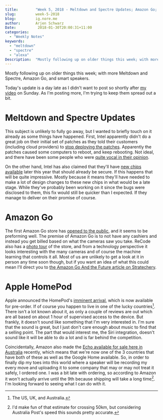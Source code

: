```yaml
---
title:        "Week 5, 2018 - Meltdown and Spectre Updates; Amazon Go; Apple HomePod"
slug:         week-5-2018
blog:         ig.nore.me  
author:       Arjen Schwarz  
Date:          2018-01-30T20:00:31+11:00
categories:   
  - "Weekly Notes"
keywords: 
  - "meltdown"
  - "spectre"
  - "alexa"
Description:  "Mostly following up on older things this week; with more Meltdown and Spectre, Amazon Go, and smart speakers."
---
```


Mostly following up on older things this week; with more Meltdown and Spectre, Amazon Go, and smart speakers.

Today's update is a day late as I didn't want to post so shortly after [my video](/videos/2018/01/ig-nore-me-for-5-minutes-aws-codebuild/) on Sunday. As I'm posting more, I'm trying to keep them spread out a bit.

# Meltdown and Spectre Updates

This subject is unlikely to fully go away, but I wanted to briefly touch on it already as some things have happened. First, Intel apparently didn't do a great job on their initial set of patches as they told their customers (including cloud providers) to [stop deploying the patches](https://www.theverge.com/2018/1/22/16919426/intel-advises-pause-deployment-of-spectre-patch). Apparently the patches caused some computers to reboot, and keep rebooting. Not ideal, and there have been some people who were [quite vocal in their opinion](http://www.zdnet.com/article/spectre-and-meltdown-linux-creator-linus-torvalds-criticises-intels-garbage-patches/).

On the other hand, Intel has also claimed that they'll have [new chips available](https://www.businessinsider.com.au/intel-says-new-spectre-and-meltdown-proof-chips-coming-this-year-2018-1?op=1&r=US&IR=T) later this year that should already be secure. If this happens that will be quite impressive. Mostly because it means they'll have needed to make a lot of design changes to these new chips in what would be a late stage. While they've probably been working on it since the bugs were disclosed to them, this fix would still be quicker than I expected. If they manage to deliver on their promise of course.

# Amazon Go

The first Amazon Go store has [opened to the public](https://www.recode.net/2018/1/21/16914188/amazon-go-grocery-convenience-store-opening-seattle-dilip-kumar), and it seems to be preforming well. The premise of Amazon Go is to not have any cashiers and instead you get billed based on what the cameras saw you take. ReCode also has a [photo tour](https://www.recode.net/2018/1/21/16913984/what-does-photos-amazon-jeff-bezos-seattle-new-no-cashier-line-grocery-story-amazon-go) of the store, and from a technology perspective it looks interesting with the many cameras and of course the machine learning that controls it all. Most of us are unlikely to get a look at it in person any time soon though, but if you want an idea of what this could mean I'll direct you to [the Amazon Go And the Future article on Stratechery](https://stratechery.com/2018/amazons-go-and-the-future/).

# Apple HomePod

Apple announced the HomePod's [imminent arrival](https://www.apple.com/newsroom/2018/01/homepod-arrives-february-9-available-to-order-this-friday/), which is now available for pre-order. If of course you happen to live in one of the lucky countries[^1]. There isn't a lot known about it, as only a couple of reviews are out which are all based on about 1 hour of supervised access to the device. But frankly, it doesn't sound like something that I'm very interested in. I'm sure that the sound is great, but I just don't care enough about music to find that a selling point. The part that would interest me, the Siri integration, doesn't sound like it will be able to do a lot and is far behind the competition.

Coincidentally, Amazon also made the [Echo available for sale here in Australia](https://www.amazon.com.au/dp/B078GTRR5L/ref=fs_rad) recently, which means that we're now one of the 3 countries that have both of these as well as the Google Home available. So, in order to finally dip my toes into this world where a speaker will be recording my every move and uploading it to some company that may or may not treat it safely, I ordered one. I was a bit late with ordering, so according to Amazon it won't actually arrive until the 9th because shipping will take a long time[^2]. I'm looking forward to seeing what I can do with it.

[^1]:	The US, UK, and Australia.

[^2]:	I'd make fun of that estimate for crossing 50km, but considering Australia Post's speed this sounds pretty accurate.
